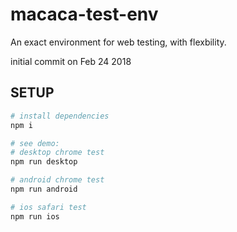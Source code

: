 # macaca-test-env
An exact environment for web testing, with flexbility.

initial commit on Feb 24 2018

## SETUP

```bash
# install dependencies
npm i

# see demo:
# desktop chrome test
npm run desktop

# android chrome test
npm run android

# ios safari test
npm run ios
```
